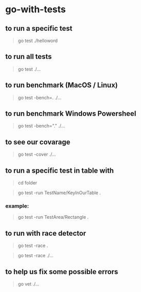 # go-with-tests

## to run a specific test
> go test ./helloword

## to run all tests
> go test ./...

## to run benchmark (MacOS / Linux)
> go test -bench=. ./...

## to run benchmark Windows Powersheel
> go test -bench="." ./...

## to see our covarage
> go test -cover ./...

## to run a specific test in table with
> cd folder

> go test -run TestName/KeyInOurTable .
### example:
> go test -run TestArea/Rectangle .

## to run with race detector
> go test -race . 

> go test -race ./...

## to help us fix some possible errors
> go vet ./...